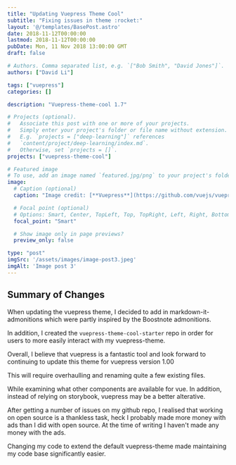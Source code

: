 ```yaml
---
title: "Updating Vuepress Theme Cool"
subtitle: "Fixing issues in theme :rocket:"
layout: '@/templates/BasePost.astro'
date: 2018-11-12T00:00:00
lastmod: 2018-11-12T00:00:00
pubDate: Mon, 11 Nov 2018 13:00:00 GMT
draft: false

# Authors. Comma separated list, e.g. `["Bob Smith", "David Jones"]`.
authors: ["David Li"]

tags: ["vuepress"]
categories: []

description: "Vuepress-theme-cool 1.7"

# Projects (optional).
#   Associate this post with one or more of your projects.
#   Simply enter your project's folder or file name without extension.
#   E.g. `projects = ["deep-learning"]` references 
#   `content/project/deep-learning/index.md`.
#   Otherwise, set `projects = []`.
projects: ["vuepress-theme-cool"]

# Featured image
# To use, add an image named `featured.jpg/png` to your project's folder. 
image:
  # Caption (optional)
  caption: "Image credit: [**Vuepress**](https://github.com/vuejs/vuepress)"

  # Focal point (optional)
  # Options: Smart, Center, TopLeft, Top, TopRight, Left, Right, BottomLeft, Bottom, BottomRight
  focal_point: "Smart"

  # Show image only in page previews?
  preview_only: false

type: "post"
imgSrc: '/assets/images/image-post3.jpeg'
imgAlt: 'Image post 3'
---
```



## Summary of Changes
When updating the vuepress theme, I decided to add in markdown-it-admonitions which were partly inspired by the Boostnote admonitions.

In addition, I created the `vuepress-theme-cool-starter` repo in order for users to more easily interact with my vuepress-theme.

Overall, I believe that vuepress is a fantastic tool and look forward to continuing to update this theme for vuepress version 1.00

This will require overhaulling and renaming quite a few existing files.

While examining what other components are available for vue. In addition, instead of relying on storybook, vuepress may be a better alterative.

After getting a number of issues on my github repo, I realised that working on open source is a thankless task, heck I probably made more money with ads than I did with open source. At the time of writing I haven't made any money with the ads.

Changing my code to extend the default vuepress-theme made maintaining my code base significantly easier.